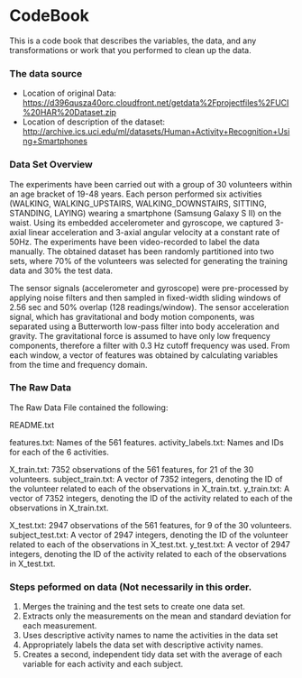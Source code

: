 # CodeBook

This is a code book that describes the variables, the data, and any transformations or work that you performed to clean up the data.

### The data source

* Location of original Data: https://d396qusza40orc.cloudfront.net/getdata%2Fprojectfiles%2FUCI%20HAR%20Dataset.zip
* Location of description of the dataset: http://archive.ics.uci.edu/ml/datasets/Human+Activity+Recognition+Using+Smartphones

### Data Set Overview

The experiments have been carried out with a group of 30 volunteers within an age bracket of 19-48 years. Each person performed six activities (WALKING, WALKING_UPSTAIRS, WALKING_DOWNSTAIRS, SITTING, STANDING, LAYING) wearing a smartphone (Samsung Galaxy S II) on the waist. Using its embedded accelerometer and gyroscope, we captured 3-axial linear acceleration and 3-axial angular velocity at a constant rate of 50Hz. The experiments have been video-recorded to label the data manually. The obtained dataset has been randomly partitioned into two sets, where 70% of the volunteers was selected for generating the training data and 30% the test data. 

The sensor signals (accelerometer and gyroscope) were pre-processed by applying noise filters and then sampled in fixed-width sliding windows of 2.56 sec and 50% overlap (128 readings/window). The sensor acceleration signal, which has gravitational and body motion components, was separated using a Butterworth low-pass filter into body acceleration and gravity. The gravitational force is assumed to have only low frequency components, therefore a filter with 0.3 Hz cutoff frequency was used. From each window, a vector of features was obtained by calculating variables from the time and frequency domain.

### The Raw Data

The Raw Data File contained the following:

README.txt

features.txt: 			Names of the 561 features.
activity_labels.txt: 	Names and IDs for each of the 6 activities.

X_train.txt: 			7352 observations of the 561 features, for 21 of the 30 volunteers.
subject_train.txt: 		A vector of 7352 integers, denoting the ID of the volunteer related to each of the observations in X_train.txt.
y_train.txt: 			A vector of 7352 integers, denoting the ID of the activity related to each of the observations in X_train.txt.

X_test.txt: 			2947 observations of the 561 features, for 9 of the 30 volunteers.
subject_test.txt: 		A vector of 2947 integers, denoting the ID of the volunteer related to each of the observations in X_test.txt.
y_test.txt: 			A vector of 2947 integers, denoting the ID of the activity related to each of the observations in X_test.txt.


### Steps peformed on data (Not necessarily in this order.

1. Merges the training and the test sets to create one data set.
2. Extracts only the measurements on the mean and standard deviation for each measurement.
3. Uses descriptive activity names to name the activities in the data set
4. Appropriately labels the data set with descriptive activity names.
5. Creates a second, independent tidy data set with the average of each variable for each activity and each subject.
